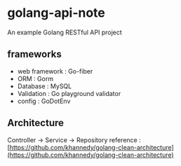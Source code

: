 # golang-api-note
An example Golang RESTful API project

## frameworks
- web framework : Go-fiber
- ORM : Gorm
- Database : MySQL
- Validation : Go playground validator
- config : GoDotEnv

## Architecture
Controller -> Service -> Repository
reference : [https://github.com/khannedy/golang-clean-architecture](https://github.com/khannedy/golang-clean-architecture)
